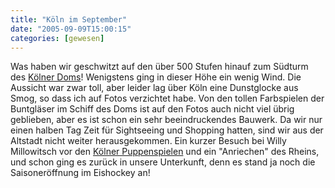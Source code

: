 ```yaml
---
title: "Köln im September"
date: "2005-09-09T15:00:15"
categories: [gewesen]
---
```


Was haben wir geschwitzt auf den über 500 Stufen hinauf zum Südturm des [Kölner Doms](http://www.koelner-dom.de/aktuelles.html)! Wenigstens ging in dieser Höhe ein wenig Wind. Die Aussicht war zwar toll, aber leider lag über Köln eine Dunstglocke aus Smog, so dass ich auf Fotos verzichtet habe. Von den tollen Farbspielen der Buntgläser im Schiff des Doms ist auf den Fotos auch nicht viel übrig geblieben, aber es ist schon ein sehr beeindruckendes Bauwerk.
Da wir nur einen halben Tag Zeit für Sightseeing und Shopping hatten, sind wir aus der Altstadt nicht weiter herausgekommen. Ein kurzer Besuch bei Willy Millowitsch vor den [Kölner Puppenspielen](http://www.haenneschen.de) und ein "Anriechen" des Rheins, und schon ging es zurück in unsere Unterkunft, denn es stand ja noch die Saisoneröffnung im Eishockey an!

